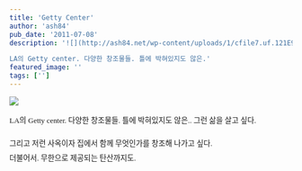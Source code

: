 ```yaml
---
title: 'Getty Center'
author: 'ash84'
pub_date: '2011-07-08'
description: '![](http://ash84.net/wp-content/uploads/1/cfile7.uf.121E98354E17553316A016.JPG)

LA의 Getty center. 다양한 창조물들. 틀에 박혀있지도 않은.'
featured_image: ''
tags: ['']
---
```



![](http://ash84.net/wp-content/uploads/1/cfile7.uf.121E98354E17553316A016.JPG)

<div style="line-height: 2; "><span style="font-size: 10pt; "><span style="font-family: Dotum; ">LA의 Getty center. </span></span><span style="font-size: 10pt; "><span style="font-family: Dotum; ">다양한 창조물들. 틀에 박혀있지도 않은.. </span></span>  
<span style="font-size: 10pt; "><span style="font-family: Dotum; ">그런 삶을 살고 싶다. </span></span>

<span style="font-size: 10pt; "><span style="font-family: Dotum; ">그리고 저런 사옥이자 집에서 함께 무엇인가를 창조해 나가고 싶다. </span></span>  
<span style="font-size: 10pt; "><span style="font-family: Dotum; ">더불어서. 무한으로 제공되는 탄산까지도.  </span></span>

</div><div></div>

